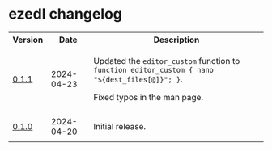 # ezedl changelog

<table>
    <tr>
        <th>Version</th>
        <th>Date</th>
        <th>Description</th>
    </tr>
    <tr>
        <td>
            <a href="https://github.com/linguisticmind/ezedl/releases/tag/v0.1.1">0.1.1</a></td>
        <td>
            2024-04-23
        </td>
        <td>
            <p>
                Updated the <code>editor_custom</code> function to <code>function editor_custom { nano "${dest_files[@]}"; }</code>.
            </p>
            <p>
                Fixed typos in the man page.
            </p>
        </td>
    </tr>
    <tr>
        <td>
            <a href="https://github.com/linguisticmind/ezedl/releases/tag/v0.1.0">0.1.0</a></td>
        <td>
            2024-04-20
        </td>
        <td>
            <p>
                Initial release.
            </p>
        </td>
    </tr>
</table>

